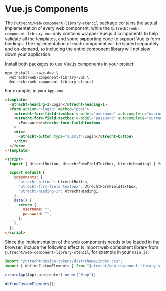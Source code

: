 <!-- @license CC0-1.0 -->

# Vue.js Components

The `@utrecht/web-component-library-stencil` package contains the actual implementation of every web component, while the `@utrecht/web-component-library-vue` only contains wrapper Vue.js 3 components to help validate all the templates, and some supporting code to support Vue.js form bindings. The implementation of each component will be loaded separately and on-demand, so including the entire component library will not slow down your application.

Install both packages to use Vue.js components in your project:

```shell
npm install --save-dev \
  @utrecht/web-component-library-vue \
  @utrecht/web-component-library-stencil
```

For example, in your `App.vue`:

```html
<template>
  <utrecht-heading-1>Login</utrecht-heading-1>
  <form action="/login" method="post">
    <utrecht-form-field-textbox v-model="username" autocomplete="username">Username</utrecht-form-field-textbox>
    <utrecht-form-field-textbox v-model="password" autocomplete="current-password" type="password"
      >Password</utrecht-form-field-textbox
    >
    <div>
      <utrecht-button type="submit">Login</utrecht-button>
    </div>
  </form>
</template>

<script>
  import { UtrechtButton, UtrechtFormFieldTextbox, UtrechtHeading1 } from "@utrecht/web-component-library-vue";

  export default {
    components: {
      "utrecht-button": UtrechtButton,
      "utrecht-form-field-textbox": UtrechtFormFieldTextbox,
      "utrecht-heading-1": UtrechtHeading1,
    },
    data() {
      return {
        username: "",
        password: "",
      };
    },
  };
</script>
```

Since the implementation of the web components needs to be loaded in the browser, include the following effect to import web component library from `@utrecht/web-component-library-stencil`, for example in your `main.js`:

```js
import "@utrecht/design-tokens/dist/theme/index.css";
import { defineCustomElements } from "@utrecht/web-component-library-stencil";

createApp(App).use(router).mount("#app");

defineCustomElements();
```
